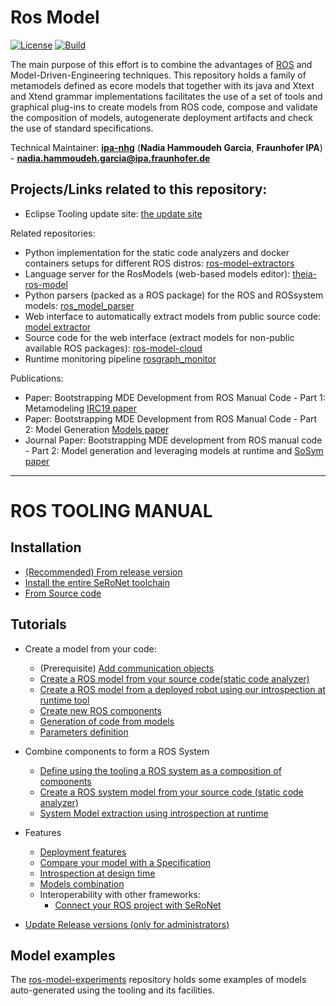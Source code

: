 # Ros Model

[![License](https://img.shields.io/badge/License-BSD%203--Clause-blue.svg)](https://opensource.org/licenses/BSD-3-Clause) [![Build](https://travis-ci.org/ipa320/ros-model.svg?branch=master)](https://travis-ci.org/ipa320/ros-model) 

The main purpose of this effort is to combine the advantages of [ROS](http://wiki.ros.org/) and Model-Driven-Engineering techniques. This repository holds a family of metamodels defined as ecore models that together with its java and Xtext and Xtend grammar implementations facilitates the use of a set of tools and graphical plug-ins to create models from ROS code, compose and validate the composition of models, autogenerate deployment artifacts and check the use of standard specifications. 

Technical Maintainer: [**ipa-nhg**](https://github.com/ipa-nhg/) (**Nadia Hammoudeh Garcia**, **Fraunhofer IPA**) - **nadia.hammoudeh.garcia@ipa.fraunhofer.de**

## Projects/Links related to this repository:

- Eclipse Tooling update site: [the update site](http://ros-model.seronet-project.de/updatesite/)

Related repositories:
- Python implementation for the static code analyzers and docker containers setups for different ROS distros: [ros-model-extractors](https://github.com/ipa320/ros-model-extractors)
- Language server for the RosModels (web-based models editor): [theia-ros-model](https://github.com/ipa-nhg/theia-ros-model)
- Python parsers (packed as a ROS package) for the ROS and ROSsystem models: [ros_model_parser](https://github.com/ipa320/ros_model_parser)
- Web interface to automatically extract models from public source code: [model extractor](http://ros-model.seronet-project.de/)
- Source code for the web interface (extract models for non-public available ROS packages): [ros-model-cloud](https://github.com/ipa320/ros-model-cloud)
- Runtime monitoring pipeline [rosgraph_monitor](https://github.com/ipa320/rosgraph_monitor)

Publications:
- Paper: Bootstrapping MDE Development from ROS Manual Code - Part 1: Metamodeling [IRC19 paper](https://ieeexplore.ieee.org/document/8675668)
- Paper: Bootstrapping MDE Development from ROS Manual Code - Part 2: Model Generation [Models paper](https://ieeexplore.ieee.org/document/8906937)
- Journal Paper: Bootstrapping MDE development from ROS manual code - Part 2: Model generation and leveraging models at runtime and  [SoSym paper](https://link.springer.com/article/10.1007/s10270-021-00873-2)

---------------------------------------------------------

# ROS TOOLING MANUAL

## Installation

- [(Recommended) From release version](docu/Installation.md#option-1-using-the-release-version-recommended)
- [Install the entire SeRoNet toolchain](https://www.seronet-projekt.de/plattform/tooling.html)
- [From Source code](docu/Installation.md#option-2-using-the-eclipse-installer---source-installation-ros-tooling-developers)

## Tutorials

- Create a model from your code:

  - (Prerequisite) [Add communication objects](docu/NewCommunicationObjects.md)
  - [Create a ROS model from your source code(static code analyzer)](docu/NewRosModel.md)
  - [Create a ROS model from a deployed robot using our introspection at runtime tool](docu/Introspection.md)
  - [Create new ROS components](docu/NewProject.md)
  - [Generation of code from models](docu/CodeGeneration.md)
  - [Parameters definition](docu/Parameters.md)

- Combine components to form a ROS System

  - [Define using the tooling a ROS system as a composition of components](docu/NewSystem.md)
  - [Create a ROS system model from your source code (static code analyzer)](docu/NewRosModel.md)
  - [System Model extraction using introspection at runtime](https://github.com/ipa-led/ros_graph_parser)

- Features

  - [Deployment features](docu/deployment.md)
  - [Compare your model with a Specification](docu/CompareSpec.md)
  - [Introspection at design time](docu/simulateRuntime.md)
  - [Models combination](docu/ModelCombine.md)
  - Interoperability with other frameworks:
    - [Connect your ROS project with SeRoNet](docu/ROSSeRoNet.md)

- [Update Release versions (only for administrators)](docu/Release.md)

## Model examples

The [ros-model-experiments](https://github.com/ipa-nhg/ros-model-experiments/) repository holds some examples of models auto-generated using the tooling and its facilities.
